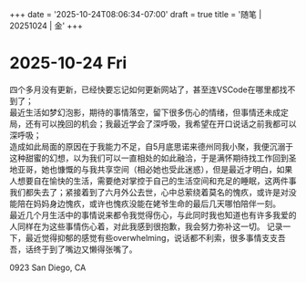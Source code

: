 +++
date = '2025-10-24T08:06:34-07:00'
draft = true
title = '随笔 | 20251024 | 金'
+++

# 2025-10-24 Fri
四个多月没有更新，已经快要忘记如何更新网站了，甚至连VSCode在哪里都找不到了；  
最近生活如梦幻泡影，期待的事情落空，留下很多伤心的情绪，但事情还未成定局，还有可以挽回的机会；我最近学会了深呼吸，我希望在开口说话之前我都可以深呼吸；  
造成如此局面的原因在于我能力不足，自5月底思诺来德州同我小聚，我便沉溺于这种甜蜜的幻想，以为我们可以一直相处的如此融洽，于是满怀期待找工作回到圣地亚哥，她也慷慨的与我共享空间（相必她也受此迷惑），但是最近才明白，如果人想要自在愉快的生活，需要绝对掌控于自己的生活空间和充足的睡眠，这两件事我们都失去了；紧接着到了六月外公去世，心中总萦绕着莫名的愧疚，或许是对没能陪在妈妈身边愧疚，或许也愧疚没能在姥爷生命的最后几天哪怕陪伴一刻。  
最近几个月生活中的事情说来都令我觉得伤心，与此同时我也知道也有许多我爱的人同样在为这些事情伤心着，对此我感到很抱歉，我会努力弥补这一切。
记录一下，最近觉得抑郁的感觉有些overwhelming，说话都不利索，很多事情支支吾吾，话终于到了嘴边又懒得张嘴了。

0923 San Diego, CA